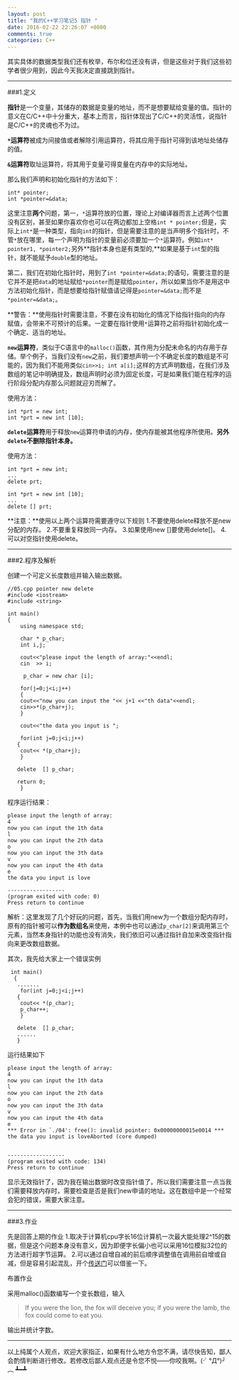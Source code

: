 ```yaml
---
layout: post
title: "我的C++学习笔记5 指针 "
date: 2016-02-22 22:26:07 +0800
comments: true
categories: C++
---
```


其实具体的数据类型我们还有枚举，布尔和位还没有讲，但是这些对于我们这些初学者很少用到，因此今天我决定直接跳到指针。
<!--more-->
---
###1.定义

**指针**是一个变量，其储存的数据是变量的地址，而不是想要赋给变量的值。指针的意义在C/C++中十分重大，基本上而言，指针体现出了C/C++的灵活性，说指针是C/C++的灵魂也不为过。

**`*`运算符**被成为间接值或者解除引用运算符，将其应用于指针可得到该地址处储存的值。

**`&`运算符**取址运算符，将其用于变量可得变量在内存中的实际地址。

那么我们声明和初始化指针的方法如下：

```
int* pointer;
int *pointer=&data;
```
这里注意**两个**问题，第一，`*`运算符放的位置，理论上对编译器而言上述两个位置没有区别，甚至如果你喜欢你也可以在两边都加上空格`int * pointer;`但是，实际上`int*`是一种类型，指向`int`的指针，但是需要注意的是当声明多个指针时，不管`*`放在哪里，每一个声明为指针的变量前必须要加一个`*`运算符。例如`int* pointer1, *pointer2;`另外**指针本身也是有类型的,**如果是基于`int`型的指针，就不能赋予`double`型的地址。

第二，我们在初始化指针时，用到了`int *pointer=&data;`的语句，需要注意的是它并不是把`data`的地址赋给`*pointer`而是赋给`pointer`，所以如果当你不是用这中方法初始化指针，而是想要给指针赋值请记得是`pointer=&data;`而不是`*pointer=&data;`。

**警告：**使用指针时需要注意，不要在没有初始化的情况下给指针指向的内存赋值，会带来不可预计的后果。一定要在指针使用`*`运算符之前将指针初始化成一个确定、适当的地址。

**`new`运算符**，类似于C语言中的`malloc()`函数，其作用为分配未命名的内存用于存储。举个例子，当我们没有`new`之前，我们要想声明一个不确定长度的数组是不可能的，因为我们不能用类似`cin>>i; int a[i];`这样的方式声明数组，在我们涉及数组的笔记中明确提及，数组声明时必须为固定长度，可是如果我们能在程序的运行阶段分配内存那么问题就迎刃而解了。

使用方法：
```
int *prt = new int;
int *prt = new int [10];
```

**`delete`运算符**用于释放`new`运算符申请的内存，使内存能被其他程序所使用。**另外`delete`不删除指针本身。**

使用方法：

```
int *prt = new int;
...
delete prt;

int *prt = new int [10];
...
delete [] prt;

```
**注意：**使用以上两个运算符需要遵守以下规则
  1.不要使用delete释放不是new分配的内存。
  2.不要重复释放同一内存。
  3.如果使用new []要使用delete[]。
  4.可以对空指针使用delete。
  
---
###2.程序及解析

创建一个可定义长度数组并输入输出数据。

```
//05.cpp pointer new delete
#include <iostream>
#include <string>
	
int main()
{
	using namespace std;
	
    char * p_char;
    int i,j;
     
    cout<<"please input the length of array:"<<endl;
    cin  >> i;
     
     p_char = new char [i];
    
    for(j=0;j<i;j++)
    {
    cout<<"now you can input the "<< j+1 <<"th data"<<endl;
    cin>>*(p_char+j);
    }
    
    cout<<"the data you input is ";
    
    for(int j=0;j<i;j++)
   {
    cout<< *(p_char+j); 
    }
    
   delete  [] p_char;
	
   return 0;
	}

```
程序运行结果：
```
please input the length of array:
4
now you can input the 1th data
l
now you can input the 2th data
o
now you can input the 3th data
v
now you can input the 4th data
e
the data you input is love

------------------
(program exited with code: 0)
Press return to continue
```
解析：这里发现了几个好玩的问题，首先，当我们用new为一个数组分配内存时，原有的指针被可以**作为数组名**来使用，本例中也可以通过`p_char[2]`来调用第三个元素，当然本身指针的功能也没有消失，我们依旧可以通过指针自加来改变指针指向来更改数组数据。

其次，我先给大家上一个错误实例
```
 int main()
  {
   .......
    for(int j=0;j<i;j++)
   {
    cout<< *(p_char); 
    p_char++;
    }
    
   delete  [] p_char;
   ......
   }
```
运行结果如下
```
please input the length of array:
4
now you can input the 1th data
l
now you can input the 2th data
o
now you can input the 3th data
v
now you can input the 4th data
e
*** Error in `./04': free(): invalid pointer: 0x00000000015e0014 ***
the data you input is loveAborted (core dumped)


------------------
(program exited with code: 134)
Press return to continue
```

显示无效指针了，因为我在输出数据时改变指针值了。所以我们需要注意一点当我们需要释放内存时，需要检查是否是我们new申请的地址。这在数组中是一个经常会犯的错误，需要大家注意。

---

###3.作业

先是回答上期的作业
1.取决于计算机cpu字长16位计算机一次最大能处理2^15的数据，但是这个问题本身没有意义，因为即便字长偏小也可以采用16位模拟32位的方法进行超字节运算。
2.可以通过自增自减的前后顺序调整值在调用前自增或自减，但是容易引起混乱，开个[传送门](http://bbs.csdn.net/topics/370153775)可以借鉴一下。

布置作业

采用malloc()函数编写一个变长数组，输入
>If you were the lion, the fox will deceive you; if you were the lamb, the fox could come to eat you. 

输出并统计字数。

---
以上纯属个人观点，欢迎大家指正，如果有什么地方令您不满，请尽快告知，鄙人会酌情判断进行修改。若修改后鄙人观点还是令您不悦——你咬我啊。(╯°Д°)╯︵ ┻━┻

